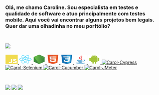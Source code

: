 ### Olá, me chamo Caroline. Sou especialista em testes e qualidade de software e atuo principalmente com testes mobile. Aqui você vai encontrar alguns projetos bem legais. Quer dar uma olhadinha no meu porftólio?
##
<br>
<div>
  <a href="https://github.com/gcarolinealves">
  <img height="180em" src="https://github-readme-stats.vercel.app/api/top-langs/?username=gcarolinealves&layout=compact&langs_count=4&theme=buefy"/>
</div>

<div style="display: inline_block"><br>
  <img alt="Carol-Js" height="30" width="40" src="https://raw.githubusercontent.com/devicons/devicon/master/icons/javascript/javascript-plain.svg">
  <img  alt="Carol-React" height="30" width="40" src="https://raw.githubusercontent.com/devicons/devicon/master/icons/react/react-original.svg">
  <img alt="Carol-Csharp" height="30" width="40" src="https://raw.githubusercontent.com/devicons/devicon/master/icons/nodejs/nodejs-original.svg">
  <img  alt="Carol-HTML" height="30" width="40" src="https://raw.githubusercontent.com/devicons/devicon/master/icons/html5/html5-original.svg">
  <img alt="Carol-CSS" height="30" width="40" src="https://raw.githubusercontent.com/devicons/devicon/master/icons/css3/css3-original.svg">
  <img alt="Carol-Java" height="30" width="40" src="https://raw.githubusercontent.com/devicons/devicon/master/icons/java/java-original.svg">
  <img alt="Carol-Android" height="30" width="40" src="https://raw.githubusercontent.com/devicons/devicon/master/icons/android/android-original.svg">
  <img alt="Carol-Cypress" height="30" width="40" src="https://cdn.jsdelivr.net/gh/devicons/devicon@latest/icons/cypressio/cypressio-original.svg"/>
  <img alt="Carol-Selenium" height="30" width="40" src="https://cdn.jsdelivr.net/gh/devicons/devicon@latest/icons/selenium/selenium-original.svg"/>
  <img alt="Carol-Cucumber" height="30" width="40" src="https://cdn.jsdelivr.net/gh/devicons/devicon@latest/icons/cucumber/cucumber-plain.svg"/>
  <img alt="Carol-JMeter" height="30" width="40"src="https://cdn.jsdelivr.net/gh/devicons/devicon@latest/icons/selenium/selenium-original.svg"/>
          
</div>

##
<div><br>
  <a href="https://instagram.com/icarolinealves" target="_blank"><img src="https://img.shields.io/badge/-Instagram-%23E4405F?style=for-the-badge&logo=instagram&logoColor=white" target="_blank"></a>
  <a href =  "mailto:contatorafaballerini@gmail.com"><img src="https://img.shields.io/badge/-Gmail-%23333?style=for-the-badge&logo=gmail&logoColor=white" target="_blank"></a>
  <a href="https://www.linkedin.com/in/carolinesalves" target="_blank"><img src="https://img.shields.io/badge/-LinkedIn-%230077B5?style=for-the-badge&logo=linkedin&logoColor=white" target="_blank"></a><br>  
</div>
